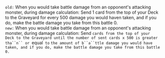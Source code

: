 `old:` When you would take battle damage from an opponent's attacking monster, during damage calculation: Send 1 card from the top of your Deck to the Graveyard for every 500 damage you would haven taken, and if you do, make the battle damage you take from this battle 0.  
`new:` When you would take battle damage from an opponent's attacking monster, during damage calculation: Send `cards from the top of your Deck to the Graveyard until the number of sent cards x 500 is greater tha``n`` or `equal` to` `the amount of b``a``ttle damage you would have taken, and if you do, make the battle damage you take from this battle 0.`
